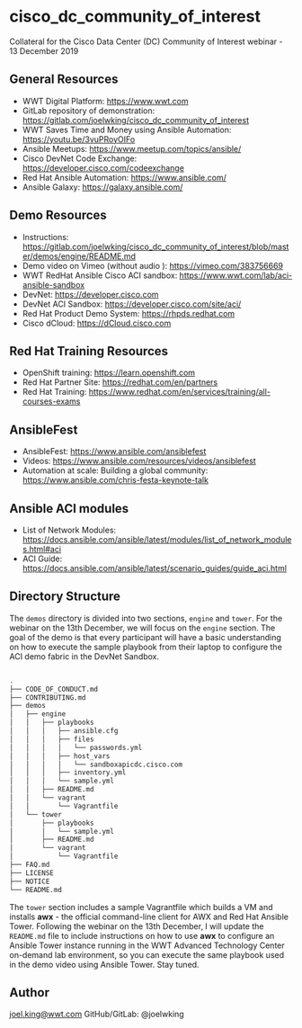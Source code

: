 # cisco_dc_community_of_interest

Collateral for the Cisco Data Center (DC) Community of Interest webinar - 13 December 2019

## General Resources
* WWT Digital Platform: https://www.wwt.com
* GitLab repository of demonstration: https://gitlab.com/joelwking/cisco_dc_community_of_interest
* WWT Saves Time and Money using Ansible Automation: https://youtu.be/3vuPRoyOIFo
* Ansible Meetups: https://www.meetup.com/topics/ansible/
* Cisco DevNet Code Exchange: https://developer.cisco.com/codeexchange
* Red Hat Ansible Automation: https://www.ansible.com/
* Ansible Galaxy: https://galaxy.ansible.com/

## Demo Resources
* Instructions: https://gitlab.com/joelwking/cisco_dc_community_of_interest/blob/master/demos/engine/README.md
* Demo video on Vimeo (without audio ): https://vimeo.com/383756669
* WWT RedHat Ansible Cisco ACI sandbox: https://www.wwt.com/lab/aci-ansible-sandbox
* DevNet: https://developer.cisco.com
* DevNet ACI Sandbox: https://developer.cisco.com/site/aci/
* Red Hat Product Demo System: https://rhpds.redhat.com
* Cisco dCloud: https://dCloud.cisco.com

## Red Hat Training Resources
* OpenShift training:  https://learn.openshift.com
* Red Hat Partner Site: https://redhat.com/en/partners
* Red Hat Training: https://www.redhat.com/en/services/training/all-courses-exams

## AnsibleFest
* AnsibleFest: https://www.ansible.com/ansiblefest
* Videos: https://www.ansible.com/resources/videos/ansiblefest
* Automation at scale: Building a global community: https://www.ansible.com/chris-festa-keynote-talk

## Ansible ACI modules
* List of Network Modules: https://docs.ansible.com/ansible/latest/modules/list_of_network_modules.html#aci
* ACI Guide: https://docs.ansible.com/ansible/latest/scenario_guides/guide_aci.html

## Directory Structure
The `demos` directory is divided into two sections, `engine` and `tower`.  For the webinar on the 13th December, we will focus on the `engine` section. The goal of the demo is that every participant will have a basic understanding on how to execute the sample playbook from their laptop to configure the ACI demo fabric in the DevNet Sandbox.

```bash

.
├── CODE_OF_CONDUCT.md
├── CONTRIBUTING.md
├── demos
│   ├── engine
│   │   ├── playbooks
│   │   │   ├── ansible.cfg
│   │   │   ├── files
│   │   │   │   └── passwords.yml
│   │   │   ├── host_vars
│   │   │   │   └── sandboxapicdc.cisco.com
│   │   │   ├── inventory.yml
│   │   │   └── sample.yml
│   │   ├── README.md
│   │   └── vagrant
│   │       └── Vagrantfile
│   └── tower
│       ├── playbooks
│       │   └── sample.yml
│       ├── README.md
│       └── vagrant
│           └── Vagrantfile
├── FAQ.md
├── LICENSE
├── NOTICE
└── README.md
```
The `tower` section includes a sample Vagrantfile which builds a VM and installs **awx** - the official command-line client for AWX and Red Hat Ansible Tower. Following the webinar on the 13th December, I will update the `README.md` file to include instructions on how to use **awx** to configure an Ansible Tower instance running in the WWT Advanced Technology Center on-demand lab environment, so you can execute the same playbook used in the demo video using Ansible Tower. Stay tuned. 

## Author
joel.king@wwt.com GitHub/GitLab: @joelwking